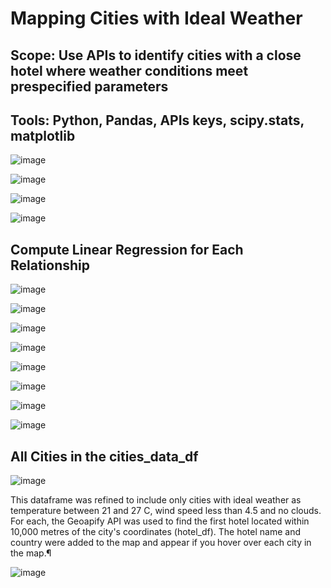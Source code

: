# Mapping Cities with Ideal Weather

## Scope: Use APIs to identify cities with a close hotel where weather conditions meet prespecified parameters

## Tools: Python, Pandas, APIs keys, scipy.stats, matplotlib

![image](https://github.com/CMccormick0003/python-API-challenge/assets/120672518/edfd55c3-7531-422b-a71a-50d83a7143ba)

![image](https://github.com/CMccormick0003/python-API-challenge/assets/120672518/5a803292-f1e9-4261-a3db-44e819931f38)

![image](https://github.com/CMccormick0003/python-API-challenge/assets/120672518/8f037893-77e6-45fb-8214-a1260a6471f0)

![image](https://github.com/CMccormick0003/python-API-challenge/assets/120672518/93a97f5a-9fc7-41fe-b369-f39911895ea5)

## Compute Linear Regression for Each Relationship
![image](https://github.com/CMccormick0003/python-API-challenge/assets/120672518/17b46f80-514d-4d11-aeab-5bdb33c8969a)

![image](https://github.com/CMccormick0003/python-API-challenge/assets/120672518/26ba1273-2af7-4b8b-bb6d-4b542a2c4007)

![image](https://github.com/CMccormick0003/python-API-challenge/assets/120672518/2b934554-b58d-42c1-bfef-cede7f83193a)

![image](https://github.com/CMccormick0003/python-API-challenge/assets/120672518/4a753725-fdbd-4e42-b507-7330345a85d4)

![image](https://github.com/CMccormick0003/python-API-challenge/assets/120672518/db531b1e-7001-49c8-9aeb-0ffeb27a6783)

![image](https://github.com/CMccormick0003/python-API-challenge/assets/120672518/2338d4ff-cdcc-474b-a2a6-cc6f86be6974)

![image](https://github.com/CMccormick0003/python-API-challenge/assets/120672518/0e454f32-57f2-40f9-ba77-1cd41c6b3c8a)

![image](https://github.com/CMccormick0003/python-API-challenge/assets/120672518/02346c48-2720-480a-9cfd-b66d69d0508a)

## All Cities in the cities_data_df
![image](https://github.com/CMccormick0003/python-API-challenge/assets/120672518/aa772f09-be96-42dc-a368-d041cd160e4e)

This dataframe was refined to include only cities with ideal weather as temperature between 21 and 27 C, wind speed less than 4.5 and no clouds.
For each, the Geoapify API was used to find the first hotel located within 10,000 metres of the city's coordinates (hotel_df).
The hotel name and  country were added to the map and appear if you hover over each city in the map.¶

![image](https://github.com/CMccormick0003/python-API-challenge/assets/120672518/3f1962db-e2af-4303-9895-b66c4b2b3d77)

